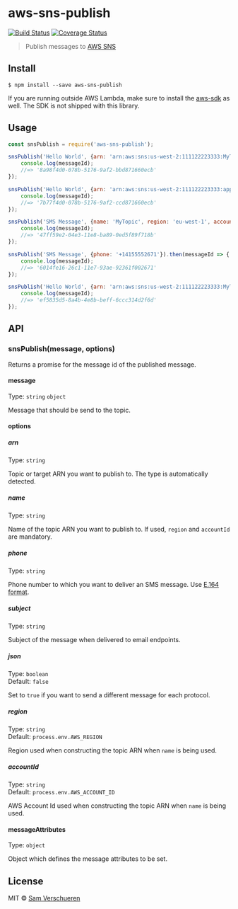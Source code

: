 # aws-sns-publish

[![Build Status](https://travis-ci.org/SamVerschueren/aws-sns-publish.svg?branch=master)](https://travis-ci.org/SamVerschueren/aws-sns-publish)
[![Coverage Status](https://coveralls.io/repos/github/SamVerschueren/aws-sns-publish/badge.svg?branch=master)](https://coveralls.io/github/SamVerschueren/aws-sns-publish?branch=master)

> Publish messages to [AWS SNS](https://aws.amazon.com/sns)


## Install

```
$ npm install --save aws-sns-publish
```

If you are running outside AWS Lambda, make sure to install the [aws-sdk](https://github.com/aws/aws-sdk-js) as well. The SDK is not shipped with this library.


## Usage

```js
const snsPublish = require('aws-sns-publish');

snsPublish('Hello World', {arn: 'arn:aws:sns:us-west-2:111122223333:MyTopic'}).then(messageId => {
	console.log(messageId);
	//=> '8a98f4d0-078b-5176-9af2-bbd871660ecb'
});

snsPublish('Hello World', {arn: 'arn:aws:sns:us-west-2:111122223333:app/GCM/MyApplication'}).then(messageId => {
	console.log(messageId);
	//=> '7b77f4d0-078b-5176-9af2-ccd871660ecb'
});

snsPublish('SMS Message', {name: 'MyTopic', region: 'eu-west-1', accountId: '111122223333'}).then(messageId => {
	console.log(messageId);
	//=> '47ff59e2-04e3-11e8-ba89-0ed5f89f718b'
});

snsPublish('SMS Message', {phone: '+14155552671'}).then(messageId => {
	console.log(messageId);
	//=> '6014fe16-26c1-11e7-93ae-92361f002671'
});

snsPublish('Hello World', {arn: 'arn:aws:sns:us-west-2:111122223333:MyTopic', messageAttributes: {hello: 'world'}}).then(messageId => {
	console.log(messageId);
	//=> 'ef5835d5-8a4b-4e8b-beff-6ccc314d2f6d'
});
```


## API

### snsPublish(message, options)

Returns a promise for the message id of the published message.

#### message

Type: `string` `object`

Message that should be send to the topic.

#### options

##### arn

Type: `string`

Topic or target ARN you want to publish to. The type is automatically detected.

##### name

Type: `string`

Name of the topic ARN you want to publish to. If used, `region` and `accountId` are mandatory.

##### phone

Type: `string`

Phone number to which you want to deliver an SMS message. Use [E.164 format](https://en.wikipedia.org/wiki/E.164).

##### subject

Type: `string`

Subject of the message when delivered to email endpoints.

##### json

Type: `boolean`<br>
Default: `false`

Set to `true` if you want to send a different message for each protocol.

##### region

Type: `string`<br>
Default: `process.env.AWS_REGION`

Region used when constructing the topic ARN when `name` is being used.

##### accountId

Type: `string`<br>
Default: `process.env.AWS_ACCOUNT_ID`

AWS Account Id used when constructing the topic ARN when `name` is being used.

#### messageAttributes

Type: `object`

Object which defines the message attributes to be set.

## License

MIT © [Sam Verschueren](https://github.com/SamVerschueren)
